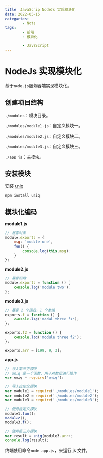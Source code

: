 ```yaml
---
title: JavaScrip NodeJs 实现模块化
date: 2022-05-15
categories:
        - Note
tags:
        - 前端
        - 模块化

        - JavaScript
---
```


# NodeJs 实现模块化

基于`node.js`服务器端实现模块化。

## 创建项目结构

`./modules`：模块目录。

`./modules/module1.js`：自定义模块一。

`./modules/module2.js`：自定义模块二。

`./modules/module3.js`：自定义模块三。

`./app.js`：主模块。

## 安装模块

安装 [uniq](https://www.npmjs.com/package/uniq)

```sh
npm install uniq
```

## 模块化编码

**module1.js**

```js
// 暴露对象
module.exports = {
	msg: 'module one',
	fun() {
		console.log(this.msg);
	},
};
```

**module2.js**

```js
// 暴露函数
module.exports = function () {
	console.log('module two');
};
```

**module3.js**

```js
// 暴露 2 个函数，1 个数组
exports.f = function () {
	console.log('modul three f1');
};

exports.f2 = function () {
	console.log('module three f2');
};

exports.arr = [199, 9, 3];
```

**app.js**

```js
// 导入第三方模块
// uniq 是一个函数，用于对数组进行操作
var uniq = require('uniq');

// 导入自定义模块
var module1 = require('./modules/module1');
var module2 = require('./modules/module2');
var module3 = require('./modules/module3');

// 使用自定义模块
module1.fun();
module2();
module3.f();

// 使用第三方模块
var result = uniq(module3.arr);
console.log(result);
```

终端使用命令`node app.js`，来运行 js 文件。
